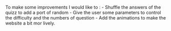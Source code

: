 To make some improvements I would like to :
    - Shuffle the answers of the quizz to add a port of random
    - Give the user some parameters to control the difficulty and the numbers of question
    - Add the animations to make the website a bit mor lively.